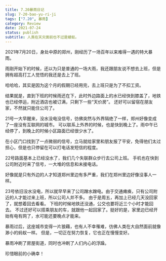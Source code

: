 ```yaml
---
title: 7.20暴雨日记
slug: 7-20-bao-yu-ri-ji
tags: ["7.20", 暴雨]
category: Review
date: 2021-07-24
status: publish
subtitle: 人类在天灾面前也不过是蝼蚁。
---
```

2021年7月20日，身处中原的郑州，刚经历了一场百年以来难得一遇的特大暴雨。


雨刚开始下的时候，还以为只是普通的一场大雨，我还跟朋友说不想去上班，但是拥有超高打工人觉悟的我还是去上了班。

哈哈哈，其实是因为这个月的假期已经用完，去上班只是为了不扣工资。

结果就是，直到下班的时候雨还在下，此时外边路面上的水已经快到膝盖了，地铁也已经停运，附近酒店也被订满，只剩下一些“天价房”。
还好可以留宿在朋友家，不然就只能住公司了。

21号一大早醒来，没水没电没信号，彷佛突然与外界隔绝了一样，郑州好像变成了一座没有互联网的城市。
可以联系上外界的时候，也是快到晚上了。雨中午已经停了，到晚上的时候小区路面已经很少水了。

在小区门口找到了一点微弱的信号，立马就给家里和朋友报了平安，免得他们太过担心，但是也只停留在可以打电话发短信的程度。

22号路面基本上已经没水了，我们几个失联群众步行去公司上班。
手机也在快到公司附近时来了信号，一大堆的信息和未接电话。

好像就是只有外边的人才知道郑州里边有多严重，我们在郑州里边好像没事人一样。

23号依旧没水没电，所以就早早来了公司蹭水蹭电。由于交通瘫痪，只有公司附近的人才能过来上班，所以公司人并不多。
由于是周五，再加上已经几天没回家了，就想着回去看看。
下班的时候地铁还没通，公交也要将近三个小时才能回去。
不过还好可以搭乘朋友的车，就跟他一起回家了。挺好的是，家里边已经开始有电有网了，水可能还要晚点才能来。

暴雨过后，这座城市变得一片狼藉，也有人不幸罹难，彷佛人类在大自然面前就像渺小的蚂蚁一样。
但是，一切正在努力恢复，它也正在慢慢变好。

暴雨冲刷了房屋街道，同时也冲刷了人们内心的浮躁。

珍惜眼前的小确幸！